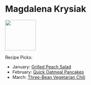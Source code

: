 # Magdalena Krysiak

<img src="http://api.adorable.io/avatars/100/cubapud%40flavor.magazine" height="100" width="100" />

Recipe Picks:

- January: [Grilled Peach Salad](../recipe/jan/grilled-peach-salad.md)
- February: [Quick Oatmeal Pancakes](../recipe/feb/quick-oatmeal-pancakes.md)
- March: [Three-Bean Vegetarian Chili](../recipe/mar/three-bean-vegetarian-chili.md)
